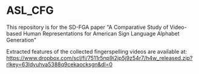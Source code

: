 # ASL_CFG
This repository is for the SD-FGA paper "A Comparative Study of Video-based Human Representations for American Sign Language Alphabet Generation"

Extracted features of the collected fingerspelling videos are available at: 
https://www.dropbox.com/scl/fi/7511r5np9i2jp5j9z54r7/h4w_released.zip?rlkey=63ldyuhva5388q9cekaocksgn&dl=0
